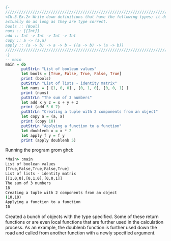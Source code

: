 ```haskell
{-
///////////////////////////////////////////////////////////////////////////////////////////////
<Ch.3-Ex.2> Write down definitions that have the following types; it does not matter what the definitions
actually do as long as they are type correct.
bools :: [Bool]
nums :: [[Int]]
add :: Int -> Int -> Int -> Int
copy :: a -> (a,a)
apply :: (a -> b) -> a -> b ~ ((a -> b) -> (a -> b))
///////////////////////////////////////////////////////////////////////////////////////////////
-}
-- main
main = do
       putStrLn "List of boolean values"
       let bools = [True, False, True, False, True]
       print (bools)
       putStrLn "List of lists - identity matrix"
       let nums = [ [1, 0, 0] , [0, 1, 0], [0, 0, 1] ]
       print (nums)
       putStrLn "The sum of 3 numbers"
       let add x y z = x + y + z
       print (add 5 6 7)
       putStrLn "Creating a tuple with 2 components from an object"
       let copy a = (a, a)
       print (copy 10)
       putStrLn "Applying a function to a function"
       let doublenb x = x * 2
       let apply f y = f y
       print (apply doublenb 5)
```

Running the program grom ghci:
```cmd
*Main> :main
List of boolean values
[True,False,True,False,True]
List of lists - identity matrix
[[1,0,0],[0,1,0],[0,0,1]]
The sum of 3 numbers
18
Creating a tuple with 2 components from an object
(10,10)
Applying a function to a function
10
```

Created a bunch of objects with the type specified.
Some of these return functions or are even local functions that 
are further used in the calculation process. As an example, the doublenb function
is further used down the road and called from another function with a newly specified
argument.
